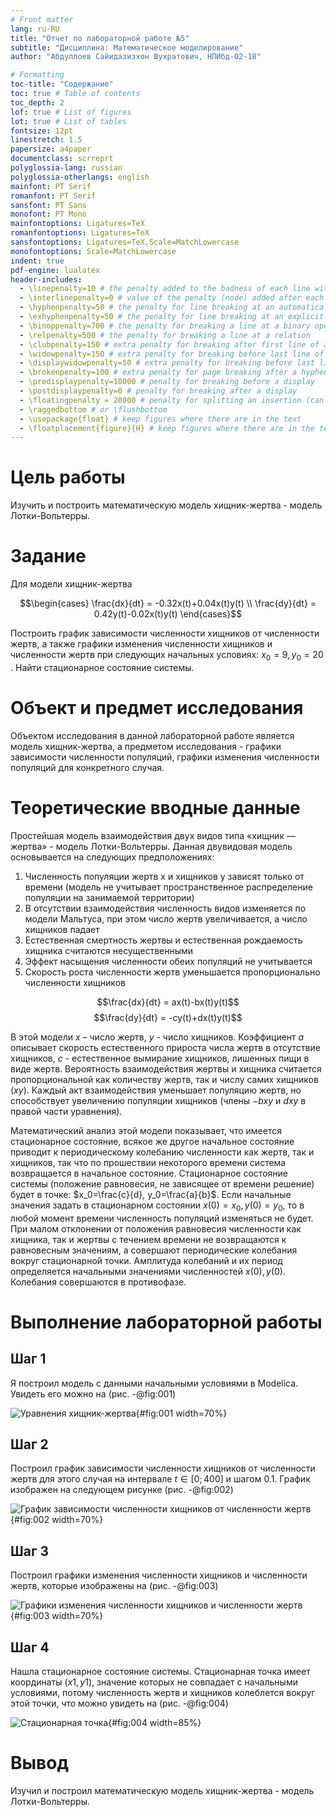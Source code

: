 ```yaml
---
# Front matter
lang: ru-RU
title: "Отчет по лабораторной работе №5"
subtitle: "Дисциплина: Математическое моделирование"
author: "Абдуллоев Сайидазизхон Шухратович, НПИбд-02-18"

# Formatting
toc-title: "Содержание"
toc: true # Table of contents
toc_depth: 2
lof: true # List of figures
lot: true # List of tables
fontsize: 12pt
linestretch: 1.5
papersize: a4paper
documentclass: scrreprt
polyglossia-lang: russian
polyglossia-otherlangs: english
mainfont: PT Serif
romanfont: PT Serif
sansfont: PT Sans
monofont: PT Mono
mainfontoptions: Ligatures=TeX
romanfontoptions: Ligatures=TeX
sansfontoptions: Ligatures=TeX,Scale=MatchLowercase
monofontoptions: Scale=MatchLowercase
indent: true
pdf-engine: lualatex
header-includes:
  - \linepenalty=10 # the penalty added to the badness of each line within a paragraph (no associated penalty node) Increasing the value makes tex try to have fewer lines in the paragraph.
  - \interlinepenalty=0 # value of the penalty (node) added after each line of a paragraph.
  - \hyphenpenalty=50 # the penalty for line breaking at an automatically inserted hyphen
  - \exhyphenpenalty=50 # the penalty for line breaking at an explicit hyphen
  - \binoppenalty=700 # the penalty for breaking a line at a binary operator
  - \relpenalty=500 # the penalty for breaking a line at a relation
  - \clubpenalty=150 # extra penalty for breaking after first line of a paragraph
  - \widowpenalty=150 # extra penalty for breaking before last line of a paragraph
  - \displaywidowpenalty=50 # extra penalty for breaking before last line before a display math
  - \brokenpenalty=100 # extra penalty for page breaking after a hyphenated line
  - \predisplaypenalty=10000 # penalty for breaking before a display
  - \postdisplaypenalty=0 # penalty for breaking after a display
  - \floatingpenalty = 20000 # penalty for splitting an insertion (can only be split footnote in standard LaTeX)
  - \raggedbottom # or \flushbottom
  - \usepackage{float} # keep figures where there are in the text
  - \floatplacement{figure}{H} # keep figures where there are in the text
---
```

# Цель работы

Изучить и построить математическую модель хищник-жертва - модель Лотки-Вольтерры.

# Задание

Для модели хищник-жертва

$$\begin{cases}
    \frac{dx}{dt} = -0.32x(t)+0.04x(t)y(t) \\
    \frac{dy}{dt} = 0.42y(t)-0.02x(t)y(t)
  \end{cases}$$

Построить график зависимости численности хищников от численности жертв, а также графики изменения численности хищников и численности жертв при следующих начальных условиях: $x_0=9, y_0=20$ . Найти стационарное состояние системы.

# Объект и предмет исследования

Объектом исследования в данной лабораторной работе является модель хищник-жертва, а предметом исследования - графики зависимости численности популяций, графики изменения численности популяций для конкретного случая.

# Теоретические вводные данные

Простейшая модель взаимодействия двух видов типа «хищник — жертва» - модель Лотки-Вольтерры. Данная двувидовая модель основывается на следующих предположениях:

1. Численность популяции жертв x и хищников y зависят только от времени (модель не учитывает пространственное распределение популяции на занимаемой территории)  
2. В отсутствии взаимодействия численность видов изменяется по модели Мальтуса, при этом число жертв увеличивается, а число хищников падает  
3. Естественная смертность жертвы и естественная рождаемость хищника считаются несущественными  
4. Эффект насыщения численности обеих популяций не учитывается  
5. Скорость роста численности жертв уменьшается пропорционально численности хищников  

$$\frac{dx}{dt} = ax(t)-bx(t)y(t)$$
$$\frac{dy}{dt} = -cy(t)+dx(t)y(t)$$

В этой модели $x$ – число жертв, $y$ - число хищников. Коэффициент $a$ описывает скорость естественного прироста числа жертв в отсутствие хищников, $c$ - естественное вымирание хищников, лишенных пищи в виде жертв. Вероятность взаимодействия жертвы и хищника считается пропорциональной как количеству жертв, так и числу самих хищников ($xy$). Каждый акт взаимодействия уменьшает популяцию жертв, но способствует увеличению популяции хищников (члены $-bxy$ и $dxy$ в правой части уравнения).

Математический анализ этой модели показывает, что имеется стационарное состояние, всякое же другое начальное состояние приводит к периодическому колебанию численности как жертв, так и хищников, так что по прошествии некоторого времени система возвращается в начальное состояние. Стационарное состояние системы (положение равновесия, не зависящее от времени решение) будет в точке: $x_0=\frac{c}{d}, y_0=\frac{a}{b}$. Если начальные значения задать в стационарном состоянии $x(0)=x_0, y(0)=y_0$, то в любой момент времени численность популяций изменяться не будет. При малом отклонении от положения равновесия численности как хищника, так и жертвы с течением времени не возвращаются к равновесным значениям, а совершают периодические колебания вокруг стационарной точки. Амплитуда колебаний и их период определяется начальными значениями численностей $x(0), y(0)$. Колебания совершаются в противофазе.

# Выполнение лабораторной работы

## Шаг 1

Я построил модель с данными начальными условиями в Modelica. Увидеть его можно на (рис. -@fig:001)

![Уравнения хищник-жертва](image/1.png){#fig:001 width=70%}

## Шаг 2

Построил график зависимости численности хищников от численности жертв для этого случая на интервале $t\in[0;400]$ и шагом 0.1. График изображен на следующем рисунке (рис. -@fig:002)

![График зависимости численности хищников от численности жертв](image/2.png){#fig:002 width=70%}


## Шаг 3

Построил графики изменения численности хищников и численности жертв, которые изображены на (рис. -@fig:003)

![Графики изменения численности хищников и численности жертв](image/3.png){#fig:003 width=70%}

## Шаг 4

Нашла стационарное состояние системы. Стационарная точка имеет координаты $(x1,y1)$, значение которых не совпадает с начальными условиями, потому численность жертв и хищников колеблется вокруг этой точки, что можно увидеть на (рис. -@fig:004)

![Стационарная точка](image/4.png){#fig:004 width=85%}


# Вывод

Изучил и построил математическую модель хищник-жертва - модель Лотки-Вольтерры.